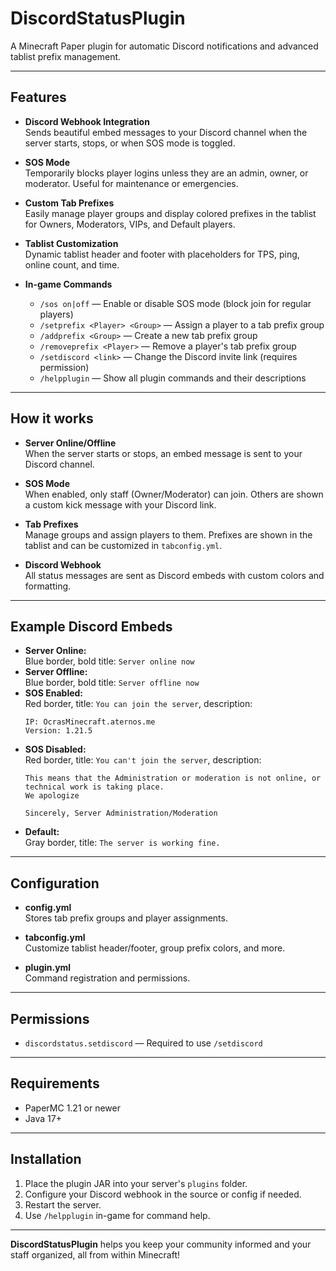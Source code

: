 # DiscordStatusPlugin

A Minecraft Paper plugin for automatic Discord notifications and advanced tablist prefix management.

---

## Features

- **Discord Webhook Integration**  
  Sends beautiful embed messages to your Discord channel when the server starts, stops, or when SOS mode is toggled.

- **SOS Mode**  
  Temporarily blocks player logins unless they are an admin, owner, or moderator. Useful for maintenance or emergencies.

- **Custom Tab Prefixes**  
  Easily manage player groups and display colored prefixes in the tablist for Owners, Moderators, VIPs, and Default players.

- **Tablist Customization**  
  Dynamic tablist header and footer with placeholders for TPS, ping, online count, and time.

- **In-game Commands**  
  - `/sos on|off` — Enable or disable SOS mode (block join for regular players)
  - `/setprefix <Player> <Group>` — Assign a player to a tab prefix group
  - `/addprefix <Group>` — Create a new tab prefix group
  - `/removeprefix <Player>` — Remove a player's tab prefix group
  - `/setdiscord <link>` — Change the Discord invite link (requires permission)
  - `/helpplugin` — Show all plugin commands and their descriptions

---

## How it works

- **Server Online/Offline**  
  When the server starts or stops, an embed message is sent to your Discord channel.

- **SOS Mode**  
  When enabled, only staff (Owner/Moderator) can join. Others are shown a custom kick message with your Discord link.

- **Tab Prefixes**  
  Manage groups and assign players to them. Prefixes are shown in the tablist and can be customized in `tabconfig.yml`.

- **Discord Webhook**  
  All status messages are sent as Discord embeds with custom colors and formatting.

---

## Example Discord Embeds

- **Server Online:**  
  Blue border, bold title: `Server online now`
- **Server Offline:**  
  Blue border, bold title: `Server offline now`
- **SOS Enabled:**  
  Red border, title: `You can join the server`, description:  
  ```
  IP: OcrasMinecraft.aternos.me
  Version: 1.21.5
  ```
- **SOS Disabled:**  
  Red border, title: `You can't join the server`, description:  
  ```
  This means that the Administration or moderation is not online, or technical work is taking place.
  We apologize

  Sincerely, Server Administration/Moderation
  ```
- **Default:**  
  Gray border, title: `The server is working fine.`

---

## Configuration

- **config.yml**  
  Stores tab prefix groups and player assignments.

- **tabconfig.yml**  
  Customize tablist header/footer, group prefix colors, and more.

- **plugin.yml**  
  Command registration and permissions.

---

## Permissions

- `discordstatus.setdiscord` — Required to use `/setdiscord`

---

## Requirements

- PaperMC 1.21 or newer
- Java 17+

---

## Installation

1. Place the plugin JAR into your server's `plugins` folder.
2. Configure your Discord webhook in the source or config if needed.
3. Restart the server.
4. Use `/helpplugin` in-game for command help.

---

**DiscordStatusPlugin** helps you keep your community informed and your staff organized, all from within Minecraft!